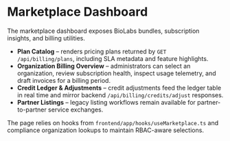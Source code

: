 # Marketplace Dashboard

The marketplace dashboard exposes BioLabs bundles, subscription insights, and billing utilities.

- **Plan Catalog** – renders pricing plans returned by `GET /api/billing/plans`, including SLA metadata and feature highlights.
- **Organization Billing Overview** – administrators can select an organization, review subscription health, inspect usage telemetry, and draft invoices for a billing period.
- **Credit Ledger & Adjustments** – credit adjustments feed the ledger table in real time and mirror backend `/api/billing/credits/adjust` responses.
- **Partner Listings** – legacy listing workflows remain available for partner-to-partner service exchanges.

The page relies on hooks from `frontend/app/hooks/useMarketplace.ts` and compliance organization lookups to maintain RBAC-aware selections.
